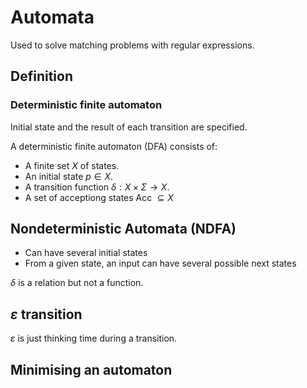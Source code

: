 # Automata

Used to solve matching problems with regular expressions.

## Definition

### Deterministic finite automaton

Initial state and the result of each transition are specified.

A deterministic finite automaton (DFA) consists of:

- A finite set $X$ of states.
- An initial state $p \in X$.
- A transition function $\delta: X \times \Sigma \longrightarrow X$.
- A set of acceptiong states Acc $\subseteq X$

## Nondeterministic Automata (NDFA)

- Can have several initial states
- From a given state, an input can have several possible next states


$\delta$ is a relation but not a function.



## $\varepsilon$ transition

$\varepsilon$ is just thinking time during a transition. 

## Minimising an automaton

